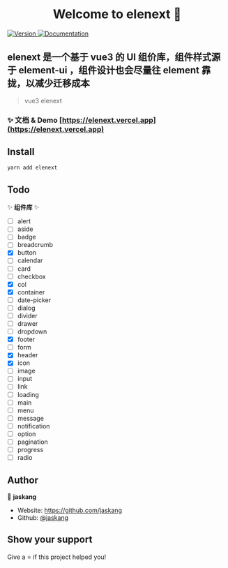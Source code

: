<h1 align="center">Welcome to elenext 👋</h1>
<p>
  <a href="https://www.npmjs.com/package/elenext" target="_blank">
    <img alt="Version" src="https://img.shields.io/npm/v/elenext.svg">
  </a>
  <a href="https://elenext.vercel.app" target="_blank">
    <img alt="Documentation" src="https://img.shields.io/badge/documentation-yes-brightgreen.svg" />
  </a>
</p>

## elenext 是一个基于 vue3 的 UI 组价库，组件样式源于 element-ui ，组件设计也会尽量往 element 靠拢，以减少迁移成本

> vue3 elenext

### ✨ 文档 & Demo [https://elenext.vercel.app](https://elenext.vercel.app)

## Install

```sh
yarn add elenext
```

## Todo

:sparkles: **组件库** :sparkles:

- [ ] alert
- [ ] aside
- [ ] badge
- [ ] breadcrumb
- [x] button
- [ ] calendar
- [ ] card
- [ ] checkbox
- [x] col
- [x] container
- [ ] date-picker
- [ ] dialog
- [ ] divider
- [ ] drawer
- [ ] dropdown
- [x] footer
- [ ] form
- [x] header
- [x] icon
- [ ] image
- [ ] input
- [ ] link
- [ ] loading
- [ ] main
- [ ] menu
- [ ] message
- [ ] notification
- [ ] option
- [ ] pagination
- [ ] progress
- [ ] radio

## Author

👤 **jaskang**

- Website: https://github.com/jaskang
- Github: [@jaskang](https://github.com/jaskang)

## Show your support

Give a ⭐️ if this project helped you!
